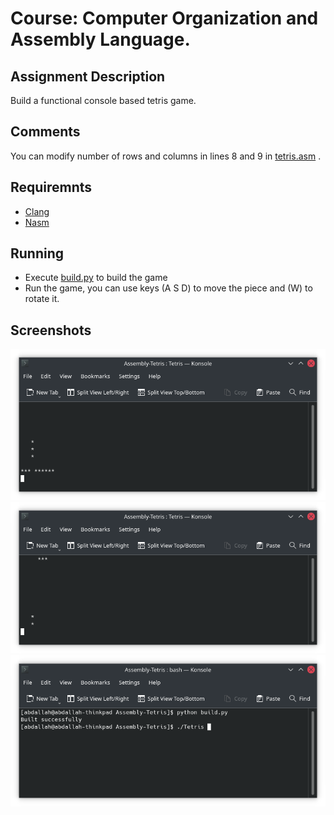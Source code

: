 # Course: Computer Organization and Assembly Language.

## Assignment Description
Build a functional console based tetris game.

## Comments
You can modify number of rows and columns in lines 8 and 9 in [tetris.asm](https://github.com/Abdallah-Darwish/UniversityProjects/blob/main/Assembly-Tetris/tetris.asm) .

## Requiremnts
- [Clang](https://clang.llvm.org/)
- [Nasm](https://www.nasm.us/)

## Running
- Execute [build.py](https://github.com/Abdallah-Darwish/UniversityProjects/blob/main/Assembly-Tetris/build.py) to build the game
- Run the game, you can use keys (A S D) to move the piece and (W) to rotate it.

## Screenshots
![Game play 1](https://github.com/Abdallah-Darwish/UniversityProjects/raw/main/Assembly-Tetris/Screenshots/GamePlay1.png)
![Game play 2](https://github.com/Abdallah-Darwish/UniversityProjects/raw/main/Assembly-Tetris/Screenshots/GamePlay2.png)
![Building](https://github.com/Abdallah-Darwish/UniversityProjects/raw/main/Assembly-Tetris/Screenshots/Build.png)
